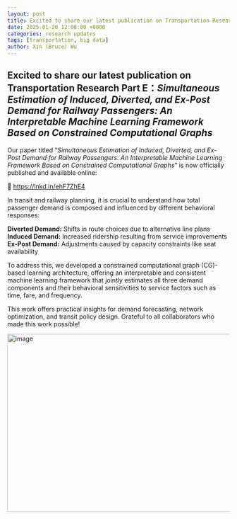 ```yaml
---
layout: post
title: Excited to share our latest publication on Transportation Research Part E
date: 2025-01-20 12:00:00 +0000
categories: research updates
tags: [transportation, big data]
author: Xin (Bruce) Wu
---
```


##  Excited to share our latest publication on Transportation Research Part E：*Simultaneous Estimation of Induced, Diverted, and Ex-Post Demand for Railway Passengers: An Interpretable Machine Learning Framework Based on Constrained Computational Graphs*

Our paper titled “*Simultaneous Estimation of Induced, Diverted, and Ex-Post Demand for Railway Passengers: An Interpretable Machine Learning Framework Based on Constrained Computational Graphs*” is now officially published and available online:

 🔗 https://lnkd.in/ehF7ZhE4

In transit and railway planning, it is crucial to understand how total passenger demand is composed and influenced by different behavioral responses:

**Diverted Demand:** Shifts in route choices due to alternative line plans
**Induced Demand:** Increased ridership resulting from service improvements
**Ex-Post Demand:** Adjustments caused by capacity constraints like seat availability

To address this, we developed a constrained computational graph (CG)-based learning architecture, offering an interpretable and consistent machine learning framework that jointly estimates all three demand components and their behavioral sensitivities to service factors such as time, fare, and frequency.

This work offers practical insights for demand forecasting, network optimization, and transit policy design. Grateful to all collaborators who made this work possible!

<img width="681" height="402" alt="image" src="https://github.com/user-attachments/assets/0b41846e-c453-48bd-be1f-9aea12983824" />

